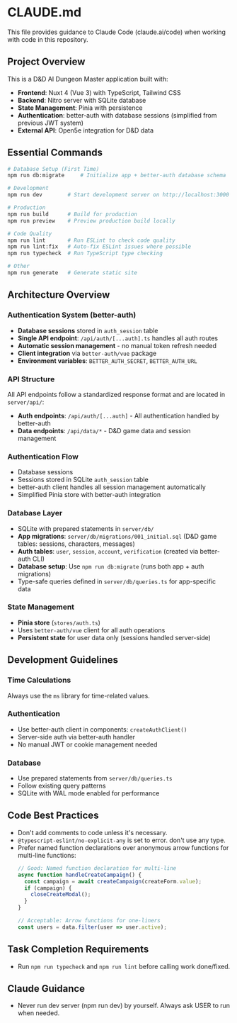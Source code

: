 # CLAUDE.md

This file provides guidance to Claude Code (claude.ai/code) when working with code in this repository.

## Project Overview

This is a D&D AI Dungeon Master application built with:
- **Frontend**: Nuxt 4 (Vue 3) with TypeScript, Tailwind CSS
- **Backend**: Nitro server with SQLite database
- **State Management**: Pinia with persistence
- **Authentication**: better-auth with database sessions (simplified from previous JWT system)
- **External API**: Open5e integration for D&D data

## Essential Commands

```bash
# Database Setup (First Time)
npm run db:migrate     # Initialize app + better-auth database schema

# Development
npm run dev        # Start development server on http://localhost:3000

# Production
npm run build      # Build for production
npm run preview    # Preview production build locally

# Code Quality
npm run lint       # Run ESLint to check code quality
npm run lint:fix   # Auto-fix ESLint issues where possible
npm run typecheck  # Run TypeScript type checking

# Other
npm run generate   # Generate static site
```

## Architecture Overview

### Authentication System (better-auth)
- **Database sessions** stored in `auth_session` table
- **Single API endpoint**: `/api/auth/[...auth].ts` handles all auth routes
- **Automatic session management** - no manual token refresh needed
- **Client integration** via `better-auth/vue` package
- **Environment variables**: `BETTER_AUTH_SECRET`, `BETTER_AUTH_URL`

### API Structure
All API endpoints follow a standardized response format and are located in `server/api/`:
- **Auth endpoints**: `/api/auth/[...auth]` - All authentication handled by better-auth
- **Data endpoints**: `/api/data/*` - D&D game data and session management

### Authentication Flow
- Database sessions
- Sessions stored in SQLite `auth_session` table
- better-auth client handles all session management automatically
- Simplified Pinia store with better-auth integration

### Database Layer
- SQLite with prepared statements in `server/db/`
- **App migrations**: `server/db/migrations/001_initial.sql` (D&D game tables: sessions, characters, messages)
- **Auth tables**: `user`, `session`, `account`, `verification` (created via better-auth CLI)
- **Database setup**: Use `npm run db:migrate` (runs both app + auth migrations)
- Type-safe queries defined in `server/db/queries.ts` for app-specific data

### State Management
- **Pinia store** (`stores/auth.ts`)
- Uses `better-auth/vue` client for all auth operations
- **Persistent state** for user data only (sessions handled server-side)

## Development Guidelines

### Time Calculations
Always use the `ms` library for time-related values.

### Authentication
- Use better-auth client in components: `createAuthClient()`
- Server-side auth via better-auth handler
- No manual JWT or cookie management needed

### Database
- Use prepared statements from `server/db/queries.ts`
- Follow existing query patterns
- SQLite with WAL mode enabled for performance

## Code Best Practices

- Don't add comments to code unless it's necessary.
- `@typescript-eslint/no-explicit-any` is set to error. don't use any type.
- Prefer named function declarations over anonymous arrow functions for multi-line functions:
  ```javascript
  // Good: Named function declaration for multi-line
  async function handleCreateCampaign() {
    const campaign = await createCampaign(createForm.value);
    if (campaign) {
      closeCreateModal();
    }
  }
  
  // Acceptable: Arrow functions for one-liners
  const users = data.filter(user => user.active);
  ```

## Task Completion Requirements

- Run `npm run typecheck` and `npm run lint` before calling work done/fixed.

## Claude Guidance

- Never run dev server (npm run dev) by yourself. Always ask USER to run when needed.
